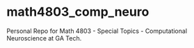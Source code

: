 # math4803_comp_neuro
Personal Repo for Math 4803 - Special Topics - Computational Neuroscience at GA Tech.
